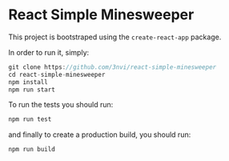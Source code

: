 # React Simple Minesweeper

This project is bootstraped using the `create-react-app` package.

In order to run it, simply:

```javascript
git clone https://github.com/3nvi/react-simple-minesweeper
cd react-simple-minesweeper
npm install
npm run start
```

To run the tests you should run:

```javascript
npm run test
```

and finally to create a production build, you should run:

```javascript
npm run build
```
